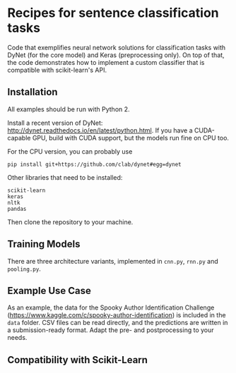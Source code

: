 # Recipes for sentence classification tasks

Code that exemplifies neural network solutions for classification tasks with DyNet (for the core model) and Keras (preprocessing only). On top of that, the code demonstrates how to implement a custom classifier that is compatible with scikit-learn's API.

## Installation

All examples should be run with Python 2.

Install a recent version of DyNet: http://dynet.readthedocs.io/en/latest/python.html. If you have a CUDA-capable GPU, build with CUDA support, but the models run fine on CPU too.

For the CPU version, you can probably use

    pip install git+https://github.com/clab/dynet#egg=dynet

Other libraries that need to be installed:

    scikit-learn
    keras
    nltk
    pandas

Then clone the repository to your machine.

## Training Models

There are three architecture variants, implemented in `cnn.py`, `rnn.py` and `pooling.py`.

## Example Use Case

As an example, the data for the Spooky Author Identification Challenge (https://www.kaggle.com/c/spooky-author-identification) is included in the `data` folder. CSV files can be read directly, and the predictions are written in a submission-ready format. Adapt the pre- and postprocessing to your needs.

## Compatibility with Scikit-Learn
